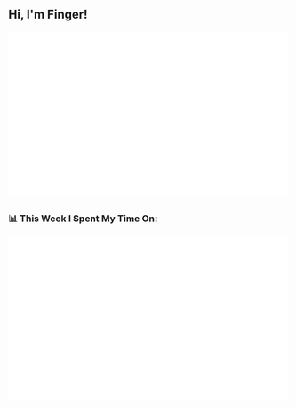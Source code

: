 <h2> Hi, I'm Finger!</h2>

<img align="right" src="https://raw.githubusercontent.com/spianmo/github-stats/master/generated/overview.svg#gh-light-mode-only">

<!-- <img align="right" height="160em" src="https://github-readme-stats-eight-theta.vercel.app/api/top-langs/?username=spianmo&layout=compact&langs_count=8&theme=algolia"/>	 -->
	
```go
package main

type Me struct {
	Name   string
	Job    string
	Code   string
	Skills string
}

func main() {
	me := &Me{
		Name:   "Finger",
		Job:    "Client-side Engineer",
		Code:   "Java, Kotlin, C#, Rust and C++ and Others",
		Skills: "Android, Security, Cross-platform client, NLP, CV, ASR ^o^",
	}
	_ = me
}
```


<h3>📊 This Week I Spent My Time On:</h3>
<img align='right' src="https://raw.githubusercontent.com/spianmo/github-stats/master/generated/languages.svg#gh-light-mode-only">

<!--START_SECTION:waka-->

```txt
Kotlin                 29 hrs 53 mins  ████████████████▓░░░░░░░░   66.87 %
XML                    9 hrs 56 mins   █████▓░░░░░░░░░░░░░░░░░░░   22.23 %
Java                   1 hr 53 mins    █░░░░░░░░░░░░░░░░░░░░░░░░   04.22 %
TOML                   33 mins         ▒░░░░░░░░░░░░░░░░░░░░░░░░   01.25 %
JSON                   29 mins         ▒░░░░░░░░░░░░░░░░░░░░░░░░   01.11 %
```

<!--END_SECTION:waka-->

